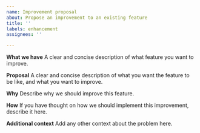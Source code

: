 ```yaml
---
name: Improvement proposal
about: Propose an improvement to an existing feature
title: ''
labels: enhancement
assignees: ''

---
```


**What we have**
A clear and concise description of what feature you want to improve.

**Proposal**
A clear and concise description of what you want the feature to be like, and what you want to improve.

**Why**
Describe why we should improve this feature.

**How**
If you have thought on how we should implement this improvement, describe it here.

**Additional context**
Add any other context about the problem here.
